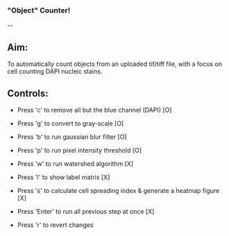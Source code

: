 ### "Object" Counter!
-- 
## Aim:
To automatically count objects from an uploaded tif/tiff file, with a focus on cell counting DAPI nucleic stains.

## Controls:
- Press 'c' to remove all but the blue channel (DAPI) [O]
- Press 'g' to convert to gray-scale [O] 
- Press 'b' to run gaussian blur filter [O]
- Press 'p' to run pixel intensity threshold [O]
- Press 'w' to run watershed algorithm [X]

- Press 'l' to show label matrix [X]
- Press 's' to calculate cell spreading index & generate a heatmap figure [X]

- Press 'Enter' to run all previous step at once [X]
- Press 'r' to revert changes
